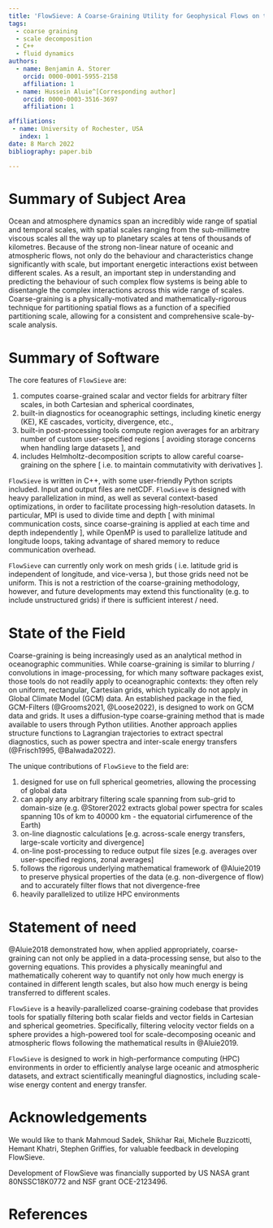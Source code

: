 ```yaml
---
title: 'FlowSieve: A Coarse-Graining Utility for Geophysical Flows on the Sphere'
tags:
  - coarse graining
  - scale decomposition
  - C++
  - fluid dynamics
authors:
  - name: Benjamin A. Storer
    orcid: 0000-0001-5955-2158
    affiliation: 1
  - name: Hussein Aluie^[Corresponding author]
    orcid: 0000-0003-3516-3697
    affiliation: 1

affiliations:
 - name: University of Rochester, USA
   index: 1
date: 8 March 2022
bibliography: paper.bib

---
```


# Summary of Subject Area

Ocean and atmosphere dynamics span an incredibly wide range of spatial and temporal
scales, with spatial scales ranging from the sub-millimetre viscous scales all the way
up to planetary scales at tens of thousands of kilometres. Because of the strong non-linear
nature of oceanic and atmospheric flows, not only do the behaviour and characteristics change
significantly with scale, but important energetic interactions exist between different scales.
As a result, an important step in understanding and predicting the behaviour of such complex
flow systems is being able to disentangle the complex interactions across this wide range of scales.
Coarse-graining is a physically-motivated and mathematically-rigorous technique for partitioning
spatial flows as a function of a specified partitioning scale, allowing for a consistent and comprehensive
scale-by-scale analysis.

# Summary of Software

The core features of `FlowSieve` are:
1) computes coarse-grained scalar and vector fields for arbitrary filter scales, in both Cartesian and spherical coordinates,
2) built-in diagnostics for oceanographic settings, including kinetic energy (KE), KE cascades, vorticity, divergence, etc.,
3) built-in post-processing tools compute region averages for an arbitrary number of custom user-specified regions [ avoiding storage concerns when handling large datasets ], and
4) includes Helmholtz-decomposition scripts to allow careful coarse-graining on the sphere [ i.e. to maintain commutativity with derivatives ].

`FlowSieve` is written in C++, with some user-friendly Python scripts included. 
Input and output files are netCDF.
`FlowSieve` is designed with heavy parallelization in mind, as well as several context-based optimizations, in order to facilitate processing high-resolution datasets. 
In particular, MPI is used to divide time and depth [ with minimal communication costs, since coarse-graining is applied at each time and depth independently ], while OpenMP is used to parallelize latitude and longitude loops, taking advantage of shared memory to reduce communication overhead.


`FlowSieve` can currently only work on mesh grids ( i.e. latitude grid is independent of longitude, and vice-versa ), but those grids need not be uniform.
This is not a restriction of the coarse-graining methodology, however, and future developments may extend this functionality (e.g. to include unstructured grids) if there is sufficient interest / need.


# State of the Field

Coarse-graining is being increasingly used as an analytical method in oceanographic communities. While coarse-graining is similar to blurring / convolutions in image-processing, for which many software packages exist, those tools do not readily apply to oceanographic contexts: they often rely on uniform, rectangular, Cartesian grids, which typically do not apply in Global Climate Model (GCM) data.
An established package in the fied, GCM-Filters (@Grooms2021, @Loose2022), is designed to work on GCM data and grids. It uses a diffusion-type coarse-graining method that is made available to users through Python utilities.
Another approach applies structure functions to Lagrangian trajectories to extract spectral diagnostics, such as power spectra and inter-scale energy transfers (@Frisch1995, @Balwada2022).

The unique contributions of `FlowSieve` to the field are: 
1. designed for use on full spherical geometries, allowing the processing of global data
2. can apply any arbitrary filtering scale spanning from sub-grid to domain-size (e.g. @Storer2022 extracts global power spectra for scales spanning 10s of km to 40000 km - the equatorial cirfumerence of the Earth)
3. on-line diagnostic calculations [e.g. across-scale energy transfers, large-scale vorticity and divergence]
4. on-line post-processing to reduce output file sizes [e.g. averages over user-specified regions, zonal averages]
5. follows the rigorous underlying mathematical framework of @Aluie2019 to preserve physical properties of the data (e.g. non-divergence of flow) and to accurately filter flows that not divergence-free
6. heavily parallelized to utilize HPC environments


# Statement of need

@Aluie2018 demonstrated how, when applied appropriately, coarse-graining can
not only be applied in a data-processing sense, but also to the governing equations.
This provides a physically meaningful and mathematically coherent way to quantify not
only how much energy is contained in different length scales, but also how much energy
is being transferred to different scales.

`FlowSieve` is a heavily-parallelized coarse-graining codebase that provides
tools for spatially filtering both scalar fields and vector fields in Cartesian
and spherical geometries. Specifically, filtering velocity vector fields on a sphere
provides a high-powered tool for scale-decomposing oceanic and atmospheric flows 
following the mathematical results in @Aluie2019.

`FlowSieve` is designed to work in high-performance computing (HPC) environments in order to
efficiently analyse large oceanic and atmospheric datasets, and extract scientifically meaningful
diagnostics, including scale-wise energy content and energy transfer.


# Acknowledgements

We would like to thank Mahmoud Sadek, Shikhar Rai, Michele Buzzicotti, Hemant Khatri, Stephen Griffies, for valuable feedback in developing FlowSieve.

Development of FlowSieve was financially supported by US NASA grant 80NSSC18K0772 and NSF grant OCE-2123496.

# References
